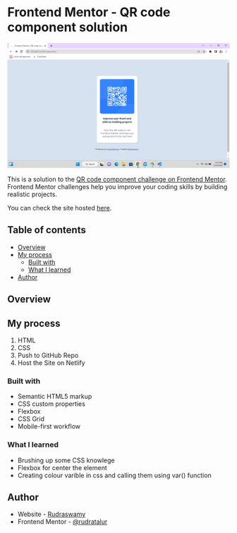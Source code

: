 # Frontend Mentor - QR code component solution

![](./images/Screenshot%20(246).png)

This is a solution to the [QR code component challenge on Frontend Mentor](https://www.frontendmentor.io/challenges/qr-code-component-iux_sIO_H). Frontend Mentor challenges help you improve your coding skills by building realistic projects. 


You can check the site hosted [here](https://rudratalur-qr-code.netlify.app/).


## Table of contents

- [Overview](#overview)
- [My process](#my-process)
  - [Built with](#built-with)
  - [What I learned](#what-i-learned)
- [Author](#author)



## Overview




## My process
1. HTML
2. CSS
3. Push to GitHub Repo
4. Host the Site on Netlify


### Built with

- Semantic HTML5 markup
- CSS custom properties
- Flexbox
- CSS Grid
- Mobile-first workflow



### What I learned

- Brushing up some CSS knowlege
- Flexbox for center the element
- Creating colour varible in css and calling them using var() function


## Author

- Website - [Rudraswamy](https://rudratalur.github.io)
- Frontend Mentor - [@rudratalur](https://www.frontendmentor.io/profile/rudratalur)

